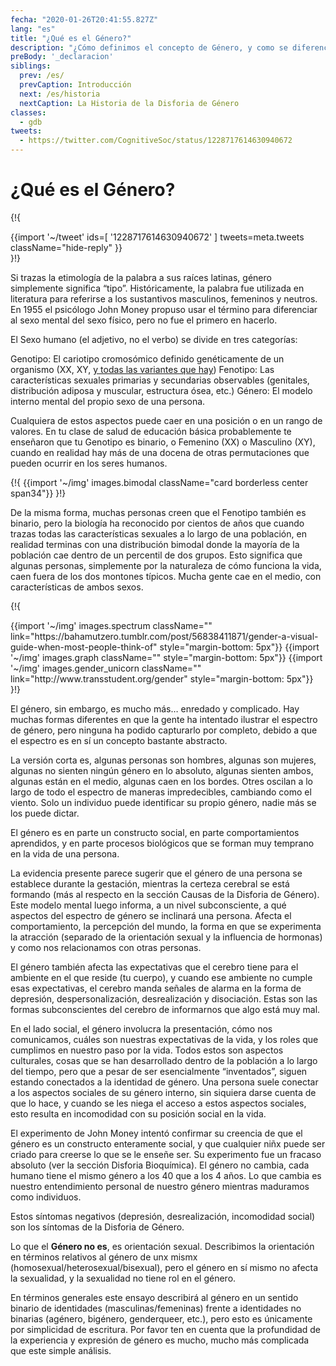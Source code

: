 ```yaml
---
fecha: "2020-01-26T20:41:55.827Z"
lang: "es"
title: "¿Qué es el Género?"
description: "¿Cómo definimos el concepto de Género, y como se diferencia del sexo?"
preBody: '_declaracion'
siblings:
  prev: /es/
  prevCaption: Introducción
  next: /es/historia
  nextCaption: La Historia de la Disforia de Género
classes:
  - gdb
tweets:
  - https://twitter.com/CognitiveSoc/status/1228717614630940672
---
```


# ¿Qué es el Género?

{!{ <div class="gutter">{{import '~/tweet' ids=[
  '1228717614630940672'
] tweets=meta.tweets className="hide-reply" }}</div> }!}

Si trazas la etimología de la palabra a sus raíces latinas, género simplemente significa “tipo”. Históricamente, la palabra fue utilizada en literatura para referirse a los sustantivos masculinos, femeninos y neutros. En 1955 el psicólogo John Money propuso usar el término para diferenciar al sexo mental del sexo físico, pero no fue el primero en hacerlo.

El Sexo humano (el adjetivo, no el verbo) se divide en tres categorías:

Genotipo: El cariotipo cromosómico definido genéticamente de un organismo (XX, XY, [y todas las variantes que hay](https://twitter.com/sciencevet2/status/1035250518870900737?lang=en))
Fenotipo: Las características sexuales primarias y secundarias observables (genitales, distribución adiposa y muscular, estructura ósea, etc.)
Género: El modelo interno mental del propio sexo de una persona.


Cualquiera de estos aspectos puede caer en una posición o en un rango de valores. En tu clase de salud de educación básica probablemente te enseñaron que tu Genotipo es binario, o Femenino (XX) o Masculino (XY), cuando en realidad hay más de una docena de otras permutaciones que pueden ocurrir en los seres humanos.


{!{ {{import '~/img' images.bimodal className="card borderless center span34"}} }!}

De la misma forma, muchas personas creen que el Fenotipo también es binario, pero la biología ha reconocido por cientos de años que cuando trazas todas las características sexuales a lo largo de una población, en realidad terminas con una distribución bimodal donde la mayoría de la población cae dentro de un percentil de dos grupos. Esto significa que algunas personas, simplemente por la naturaleza de cómo funciona la vida, caen fuera de los dos montones típicos. Mucha gente cae en el medio, con características de ambos sexos.

{!{
<div class="gutter flex">
{{import '~/img' images.spectrum className="" link="https://bahamutzero.tumblr.com/post/56838411871/gender-a-visual-guide-when-most-people-think-of" style="margin-bottom: 5px"}}
{{import '~/img' images.graph className="" style="margin-bottom: 5px"}}
{{import '~/img' images.gender_unicorn className="" link="http://www.transstudent.org/gender" style="margin-bottom: 5px"}}
</div>
}!}

El género, sin embargo, es mucho más… enredado y complicado. Hay muchas formas diferentes en que la gente ha intentado ilustrar el espectro de género, pero ninguna ha podido capturarlo por completo, debido a que el espectro es en sí un concepto bastante abstracto.

La versión corta es, algunas personas son hombres, algunas son mujeres, algunas no sienten ningún género en lo absoluto, algunas sienten ambos, algunas están en el medio, algunas caen en los bordes. Otres oscilan a lo largo de todo el espectro de maneras impredecibles, cambiando como el viento. Solo un individuo puede identificar su propio género, nadie más se los puede dictar.

El género es en parte un constructo social, en parte comportamientos aprendidos, y en parte procesos biológicos que se forman muy temprano en la vida de una persona.

La evidencia presente parece sugerir que el género de una persona se establece durante la gestación, mientras la certeza cerebral se está formando (más al respecto en la sección Causas de la Disforia de Género). Este modelo mental luego informa, a un nivel subconsciente, a qué aspectos del espectro de género se inclinará una persona. Afecta el comportamiento, la percepción del mundo, la forma en que se experimenta la atracción (separado de la orientación sexual y la influencia de hormonas) y como nos relacionamos con otras personas.

El género también afecta las expectativas que el cerebro tiene para el ambiente en el que reside (tu cuerpo), y cuando ese ambiente no cumple esas expectativas, el cerebro manda señales de alarma en la forma de depresión, despersonalización, desrealización y disociación. Estas son las formas subconscientes del cerebro de informarnos que algo está muy mal.

En el lado social, el género involucra la presentación, cómo nos comunicamos, cuáles son nuestras expectativas de la vida, y los roles que cumplimos en nuestro paso por la vida. Todos estos son aspectos culturales, cosas que se han desarrollado dentro de la población a lo largo del tiempo, pero que a pesar de ser esencialmente “inventados”, siguen estando conectados a la identidad de género. Una persona suele conectar a los aspectos sociales de su género interno, sin siquiera darse cuenta de que lo hace, y cuando se les niega el acceso a estos aspectos sociales, esto resulta en incomodidad con su posición social en la vida.

El experimento de John Money intentó confirmar su creencia de que el género es un constructo enteramente social, y que cualquier niñx puede ser criado para creerse lo que se le enseñe ser. Su experimento fue un fracaso absoluto (ver la sección Disforia Bioquímica). El género no cambia, cada humano tiene el mismo género a los 40 que a los 4 años. Lo que cambia es nuestro entendimiento personal de nuestro género mientras maduramos como individuos.

Estos síntomas negativos (depresión, desrealización, incomodidad social) son los síntomas de la Disforia de Género.

Lo que el **Género no es**, es orientación sexual. Describimos la orientación en términos relativos al género de unx mismx (homosexual/heterosexual/bisexual), pero el género en sí mismo no afecta la sexualidad, y la sexualidad no tiene rol en el género.

En términos generales este ensayo describirá al género en un sentido binario de identidades (masculinas/femeninas) frente a identidades no binarias (agénero, bigénero, genderqueer, etc.), pero esto es únicamente por simplicidad de escritura. Por favor ten en cuenta que la profundidad de la experiencia y expresión de género es mucho, mucho más complicada que este simple análisis.
